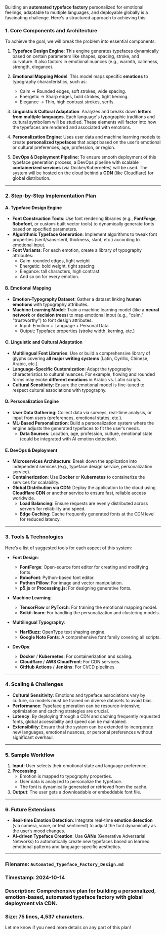 Building an **automated typeface factory** personalized for emotional feelings, adaptable to multiple languages, and deployable globally is a fascinating challenge. Here's a structured approach to achieving this:

### 1. **Core Components and Architecture**
To achieve the goal, we will break the problem into essential components:

1. **Typeface Design Engine**: This engine generates typefaces dynamically based on certain parameters like shapes, spacing, stroke, and curvature. It also factors in emotional nuances (e.g., warmth, calmness, strength, elegance).
   
2. **Emotional Mapping Model**: This model maps specific **emotions** to typography characteristics, such as:
   - Calm → Rounded edges, soft strokes, wide spacing.
   - Energetic → Sharp edges, bold strokes, tight kerning.
   - Elegance → Thin, high contrast strokes, serifs.
   
3. **Linguistic & Cultural Adaptation**: Analyzes and breaks down **letters from multiple languages**. Each language's typographic traditions and cultural symbolism will be studied. These elements will factor into how the typefaces are rendered and associated with emotions.

4. **Personalization Engine**: Uses user data and machine learning models to create **personalized typefaces** that adapt based on the user’s emotional or cultural preferences, age, profession, or region.

5. **DevOps & Deployment Pipeline**: To ensure smooth deployment of this typeface generation process, a DevOps pipeline with scalable **containerized services** (via Docker/Kubernetes) will be used. The system will be hosted on the cloud behind a **CDN** (like Cloudflare) for global distribution.

---

### 2. **Step-by-Step Implementation Plan**

#### A. **Typeface Design Engine**
- **Font Construction Tools**: Use font rendering libraries (e.g., **FontForge**, **Robofont**, or custom-built vector tools) to dynamically generate fonts based on specified parameters.
- **Algorithmic Typeface Generation**: Implement algorithms to tweak font properties (serif/sans-serif, thickness, slant, etc.) according to emotional input.
- **Font Variants**: For each emotion, create a library of typography attributes:
  - Calm: rounded edges, light weight
  - Energetic: bold weight, tight spacing
  - Elegance: tall characters, high contrast
  - And so on for every emotion.

#### B. **Emotional Mapping**
- **Emotion-Typography Dataset**: Gather a dataset linking **human emotions** with typography attributes.
- **Machine Learning Model**: Train a machine learning model (like a **neural network** or **decision trees**) to map emotional input (e.g., "calm," "trustworthy") to font design attributes.
  - Input: Emotion + Language + Personal Data
  - Output: Typeface properties (stroke width, kerning, etc.)

#### C. **Linguistic and Cultural Adaptation**
- **Multilingual Font Libraries**: Use or build a comprehensive library of glyphs covering **all major writing systems** (Latin, Cyrillic, Chinese, Arabic, etc.).
- **Language-Specific Customization**: Adapt the typography characteristics to cultural nuances. For example, flowing and rounded forms may evoke **different emotions** in Arabic vs. Latin scripts.
- **Cultural Sensitivity**: Ensure the emotional model is fine-tuned to respect cultural associations with typography.

#### D. **Personalization Engine**
- **User Data Gathering**: Collect data via surveys, real-time analysis, or input from users (preferences, emotional states, etc.).
- **ML-Based Personalization**: Build a personalization system where the engine adjusts the generated typefaces to fit the user’s needs.
  - **Data Sources**: Location, age, profession, culture, emotional state (could be integrated with AI emotion detection).
  
#### E. **DevOps & Deployment**
- **Microservices Architecture**: Break down the application into independent services (e.g., typeface design service, personalization service).
- **Containerization**: Use **Docker** or **Kubernetes** to containerize the services for scalability.
- **Global Distribution via CDN**: Deploy the application to the cloud using **Cloudflare CDN** or another service to ensure fast, reliable access worldwide.
  - **Load Balancing**: Ensure requests are evenly distributed across servers for reliability and speed.
  - **Edge Caching**: Cache frequently generated fonts at the CDN level for reduced latency.

---

### 3. **Tools & Technologies**
Here’s a list of suggested tools for each aspect of this system:

- **Font Design**: 
  - **FontForge**: Open-source font editor for creating and modifying fonts.
  - **RoboFont**: Python-based font editor.
  - **Python Pillow**: For image and vector manipulation.
  - **p5.js** or **Processing.js**: For designing generative fonts.

- **Machine Learning**:
  - **TensorFlow** or **PyTorch**: For training the emotional mapping model.
  - **Scikit-learn**: For handling the personalization and clustering models.

- **Multilingual Typography**:
  - **HarfBuzz**: OpenType text shaping engine.
  - **Google Noto Fonts**: A comprehensive font family covering all scripts.

- **DevOps**:
  - **Docker** / **Kubernetes**: For containerization and scaling.
  - **Cloudflare** / **AWS CloudFront**: For CDN services.
  - **GitHub Actions** / **Jenkins**: For CI/CD pipelines.

---

### 4. **Scaling & Challenges**
- **Cultural Sensitivity**: Emotions and typeface associations vary by culture, so models must be trained on diverse datasets to avoid bias.
- **Performance**: Typeface generation can be resource-intensive; optimization and caching strategies are crucial.
- **Latency**: By deploying through a CDN and caching frequently requested fonts, global accessibility and speed can be maintained.
- **Extensibility**: Ensure that the system can be extended to incorporate new languages, emotional nuances, or personal preferences without significant overhaul.

---

### 5. **Sample Workflow**
1. **Input**: User selects their emotional state and language preference.
2. **Processing**:
   - Emotion is mapped to typography properties.
   - User data is analyzed to personalize the typeface.
   - The font is dynamically generated or retrieved from the cache.
3. **Output**: The user gets a downloadable or embeddable font file.

---

### 6. **Future Extensions**
- **Real-time Emotion Detection**: Integrate real-time **emotion detection** (via camera, voice, or text sentiment) to adjust the font dynamically as the user’s mood changes.
- **AI-driven Typeface Creation**: Use **GANs** (Generative Adversarial Networks) to automatically create new typefaces based on learned emotional patterns and language-specific aesthetics.

---

### Filename: `Automated_Typeface_Factory_Design.md`
### Timestamp: 2024-10-14
### Description: Comprehensive plan for building a personalized, emotion-based, automated typeface factory with global deployment via CDN.
### Size: 75 lines, 4,537 characters.

Let me know if you need more details on any part of this plan!

